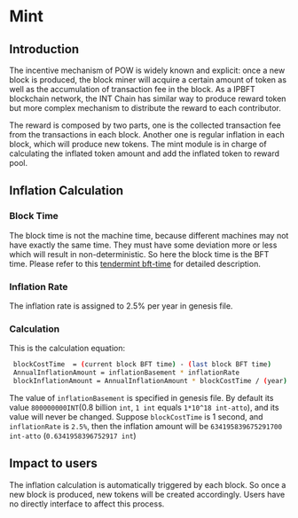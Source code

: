 # Mint

## Introduction

The incentive mechanism of POW is widely known and explicit: once a new block is produced, the block miner will acquire a certain amount of token as well as the accumulation of transaction fee in the block. As a IPBFT blockchain network, the INT Chain has similar way to produce reward token but more complex mechanism to distribute the reward to each contributor.

The reward is composed by two parts, one is the collected transaction fee from the transactions in each block. Another one is regular inflation in each block, which will produce new tokens. The mint module is in charge of calculating the inflated token amount and add the inflated token to reward pool.

## Inflation Calculation

### Block Time

The block time is not the machine time, because different machines may not have exactly the same time. They must have some deviation more or less which will result in non-deterministic. So here the block time is the BFT time. Please refer to this [tendermint bft-time](https://github.com/tendermint/tendermint/blob/master/docs/spec/consensus/bft-time.md) for detailed description.

### Inflation Rate

The inflation rate is assigned to 2.5% per year in genesis file.

### Calculation

This is the calculation equation:

```bash
 blockCostTime  = (current block BFT time) - (last block BFT time)
 AnnualInflationAmount = inflationBasement * inflationRate
 blockInflationAmount = AnnualInflationAmount * blockCostTime / (year)
```

The value of `inflationBasement` is specified in genesis file. By default its value `800000000INT`(0.8 billion `int`, `1 int` equals `1*10^18 int-atto`), and its value will never be changed.
Suppose `blockCostTime` is 1 second, and `inflationRate` is `2.5%`, then the inflation amount will be `634195839675291700 int-atto` (`0.6341958396752917 int`)

## Impact to users

The inflation calculation is automatically triggered by each block. So once a new block is produced, new tokens will be created accordingly. Users have no directly interface to affect this process.

